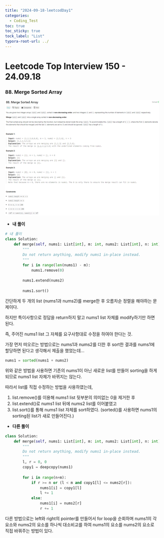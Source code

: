 ```yaml
---
title: "2024-09-18-leetcodDay1"
categories:
  - Coding_Test
toc: true
toc_sticky: true
tock_label: "List"
typora-root-url: ../
---
```




# Leetcode Top Interview 150 - 24.09.18

### 88. Merge Sorted Array

![image-20240919011644835](/../assets/images/2024-04-26-UploadTest/image-20240919011644835.png)

- **내 풀이**

```python
# 내 풀이
class Solution:
    def merge(self, nums1: List[int], m: int, nums2: List[int], n: int) -> None:
        """
        Do not return anything, modify nums1 in-place instead.
        """
        for i in range(len(nums1) - m):
            nums1.remove(0)

        nums1.extend(nums2)

        nums1.sort()
```



간단하게 두 개의 list (nums1과 nums2)를 merge한 후 오름차순 정렬을 해야하는 문제이다. 

하지만 특이사항으로 정답을 return하지 말고 nums1 list 자체를 modify하기만 하면 된다.

즉, 주어진 nums1 list 그 자체를 요구사항대로 수정을 하여야 한다는 것.



가장 먼저 떠오르는 방법으로는 nums1과 nums2를 더한 후 sort한 결과를 nums1에 할당하면 된다고 생각해서 제출을 했었는데...

```python
nums1 = sorted(nums1 + nums2)
```

위와 같은 방법을 사용하면 기존의 nums1이 아닌 새로운 list를 만들어 sorting을 하게 되므로 nums1 list 자체가 바뀌지는 않는다.

따라서 list를 직접 수정하는 방법을 사용하였는데, 

1. list.remove()를 이용해 nums1 list 뒷부분의 의미없는 0을 제거한 후
2. list.extend()로 nums1 list 뒤에 nums2 list를 이어붙였고
3. list.sort()를 통해 nums1 list 자체를 sort하였다.
   (sorted()를 사용하면 nums1의 sorting된 list가 새로 만들어진다.) 



- **다른 풀이**

```python
class Solution:
    def merge(self, nums1: List[int], m: int, nums2: List[int], n: int) -> None:
        """
        Do not return anything, modify nums1 in-place instead.
        """
        l, r = 0, 0
        copy1 = deepcopy(nums1)

        for i in range(n+m):
            if r >= n or (l < m and copy1[l] <= nums2[r]):
                nums1[i] = copy1[l]
                l += 1
            else:
                nums1[i] = nums2[r]
                r += 1
```

다른 방법으로는 left와 right의 pointer를 만들어서 for loop을 순회하며 nums1의 각 요소와 nums2의 요소를 하나씩 대소비교를 하여 nums1의 요소를 nums2의 요소로 직접 바꿔주는 방법이 있다.
